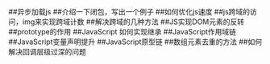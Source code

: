 ##异步加载js
##介绍一下闭包，写出一个例子
##如何优化js速度
##js跨域的访问，img来实现跨域计数
##解决跨域的几种方法
##JS实现DOM元素的反转
##prototype的作用
##JavaScript 如何实现继承
##JavaScript作用域链
##JavaScript变量声明提升
##JavaScript原型链
##数组元素去重的方法
##如何解决回调层级过深的问题
##
